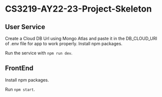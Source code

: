 # CS3219-AY22-23-Project-Skeleton

## User Service
Create a Cloud DB Url using Mongo Atlas and paste it in the DB_CLOUD_URI of .env file for app to work properly.
Install npm packages.

Run the service with `npm run dev`.

## FrontEnd
Install npm packages.

Run `npm start`.
